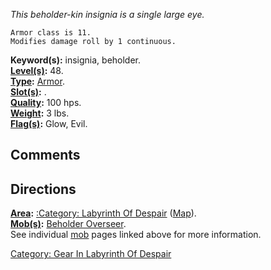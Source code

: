 *This beholder-kin insignia is a single large eye.*

`Armor class is 11.`  
`Modifies damage roll by 1 continuous.`

**Keyword(s):** insignia, beholder.  
**[Level(s)](Object_Level.md "wikilink"):** 48.  
**[Type](:Category:_Object_Types.md "wikilink"):**
[Armor](:Category:_Object_Types.md "wikilink").  
**[Slot(s)](Object_Slots.md "wikilink"):** <worn on wrist>.  
**[Quality](Object_Quality.md "wikilink"):** 100 hps.  
**[Weight](Object_Weight.md "wikilink"):** 3 lbs.  
**[Flag(s)](:Category:_Object_Flags.md "wikilink"):** Glow, Evil.  

## Comments

## Directions

**[Area](:Category:_Areas.md "wikilink"):** [:Category: Labyrinth Of
Despair](:Category:_Labyrinth_Of_Despair "wikilink")
([Map](Labyrinth_Of_Despair_Map.md "wikilink")).  
**[Mob(s)](:Category:_Mobs.md "wikilink"):** [Beholder
Overseer](Beholder_Overseer "wikilink").  
See individual [mob](:Category:_Mobs.md "wikilink") pages linked above
for more information.  

[Category: Gear In Labyrinth Of
Despair](Category:_Gear_In_Labyrinth_Of_Despair "wikilink")
